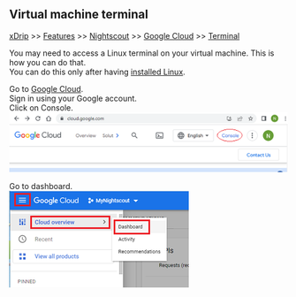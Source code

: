 ## Virtual machine terminal
[xDrip](../../README.md) >> [Features](../Features_page) >> [Nightscout](../Nightscout_page) >> [Google Cloud](./GoogleCloud) >> [Terminal](./Terminal)  
  
You may need to access a Linux terminal on your virtual machine.  This is how you can do that.  
You can do this only after having [installed Linux](./NS_Install).  
  
Go to [Google Cloud](https://cloud.google.com/).  
Sign in using your Google account.  
Click on Console.  
![](./images/Console.png)  
  
Go to dashboard.  
![](./images/Dashboard.png)    
